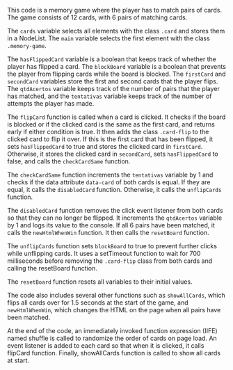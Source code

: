 This code is a memory game where the player has to match pairs of cards. The game consists of 12 cards, with 6 pairs of matching cards.

The `cards` variable selects all elements with the class `.card` and stores them in a NodeList. The `main` variable selects the first element with the class `.memory-game`.

The `hasFlippedCard` variable is a boolean that keeps track of whether the player has flipped a card. The `blockBoard` variable is a boolean that prevents the player from flipping cards while the board is blocked. The `firstCard` and `secondCard` variables store the first and second cards that the player flips. The `qtdAcertos` variable keeps track of the number of pairs that the player has matched, and the `tentativas` variable keeps track of the number of attempts the player has made.

The `flipCard` function is called when a card is clicked. It checks if the board is blocked or if the clicked card is the same as the first card, and returns early if either condition is true. It then adds the class `.card-flip` to the clicked card to flip it over. If this is the first card that has been flipped, it sets `hasFlippedCard` to true and stores the clicked card in `firstCard`. Otherwise, it stores the clicked card in `secondCard`, sets `hasFlippedCard` to false, and calls the `checkCardSame` function.

The `checkCardSame` function increments the `tentativas` variable by 1 and checks if the data attribute `data-card` of both cards is equal. If they are equal, it calls the `disabledCard` function. Otherwise, it calls the `unflipCards` function.

The `disabledCard` function removes the click event listener from both cards so that they can no longer be flipped. It increments the `qtdAcertos` variable by 1 and logs its value to the console. If all 6 pairs have been matched, it calls the `newHtmlWhenWin` function. It then calls the `resetBoard` function.

The `unflipCards` function sets `blockBoard` to true to prevent further clicks while unflipping cards. It uses a setTimeout function to wait for 700 milliseconds before removing the `.card-flip` class from both cards and calling the resetBoard function.

The `resetBoard` function resets all variables to their initial values.

The code also includes several other functions such as `showAllCards`, which flips all cards over for 1.5 seconds at the start of the game, and `newHtmlWhenWin`, which changes the HTML on the page when all pairs have been matched.

At the end of the code, an immediately invoked function expression (IIFE) named shuffle is called to randomize the order of cards on page load. An event listener is added to each card so that when it is clicked, it calls flipCard function.
Finally, showAllCards function is called to show all cards at start.
